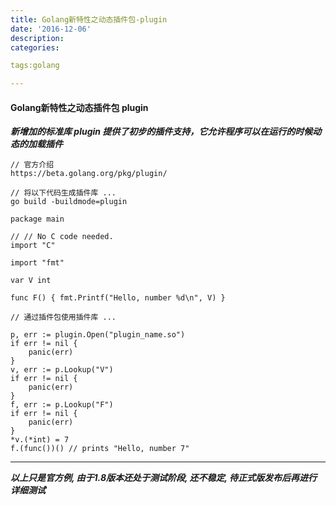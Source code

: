 ```yaml
---
title: Golang新特性之动态插件包-plugin
date: '2016-12-06'
description:
categories:

tags:golang

---
```


>

#### Golang新特性之动态插件包 plugin

>

***新增加的标准库 plugin 提供了初步的插件支持，它允许程序可以在运行的时候动态的加载插件***

>

	// 官方介绍
	https://beta.golang.org/pkg/plugin/

>

	// 将以下代码生成插件库 ...
	go build -buildmode=plugin
	
>

	package main

	// // No C code needed.
	import "C"

	import "fmt"

	var V int

	func F() { fmt.Printf("Hello, number %d\n", V) }
	
>

	// 通过插件包使用插件库 ...

	p, err := plugin.Open("plugin_name.so")
	if err != nil {
		panic(err)
	}
	v, err := p.Lookup("V")
	if err != nil {
		panic(err)
	}
	f, err := p.Lookup("F")
	if err != nil {
		panic(err)
	}
	*v.(*int) = 7
	f.(func())() // prints "Hello, number 7"

>

---

>

***以上只是官方例, 由于1.8版本还处于测试阶段, 还不稳定, 待正式版发布后再进行详细测试***

>
